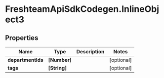 # FreshteamApiSdkCodegen.InlineObject3

## Properties

Name | Type | Description | Notes
------------ | ------------- | ------------- | -------------
**departmentIds** | **[Number]** |  | [optional] 
**tags** | **[String]** |  | [optional] 


